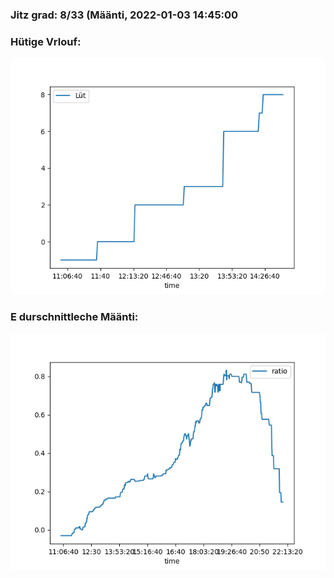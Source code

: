 ### Jitz grad: 8/33 (Määnti, 2022-01-03 14:45:00

### Hütige Vrlouf:
![Graph](Today.png)

### E durschnittleche Määnti:
![Graph](Määnti.png)